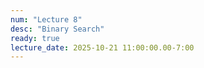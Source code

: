 ```yaml
---
num: "Lecture 8"
desc: "Binary Search"
ready: true
lecture_date: 2025-10-21 11:00:00.00-7:00
---
```

